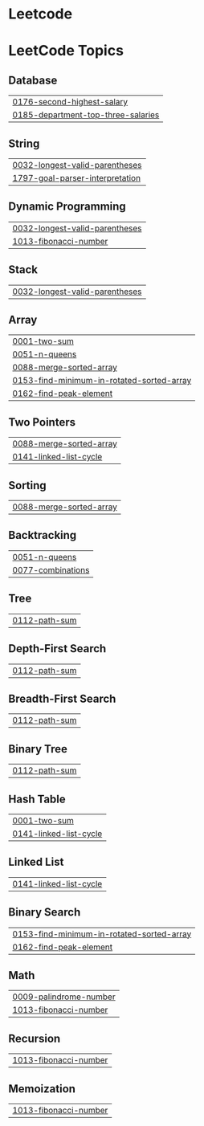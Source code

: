 # Leetcode
<!---LeetCode Topics Start-->
# LeetCode Topics
## Database
|  |
| ------- |
| [0176-second-highest-salary](https://github.com/chinnathambi1406/Leetcode/tree/master/0176-second-highest-salary) |
| [0185-department-top-three-salaries](https://github.com/chinnathambigitHub/Leetcode/tree/master/0185-department-top-three-salaries) |
## String
|  |
| ------- |
| [0032-longest-valid-parentheses](https://github.com/chinnathambigitHub/Leetcode/tree/master/0032-longest-valid-parentheses) |
| [1797-goal-parser-interpretation](https://github.com/chinnathambi1406/Leetcode/tree/master/1797-goal-parser-interpretation) |
## Dynamic Programming
|  |
| ------- |
| [0032-longest-valid-parentheses](https://github.com/chinnathambigitHub/Leetcode/tree/master/0032-longest-valid-parentheses) |
| [1013-fibonacci-number](https://github.com/chinnathambi1406/Leetcode/tree/master/1013-fibonacci-number) |
## Stack
|  |
| ------- |
| [0032-longest-valid-parentheses](https://github.com/chinnathambigitHub/Leetcode/tree/master/0032-longest-valid-parentheses) |
## Array
|  |
| ------- |
| [0001-two-sum](https://github.com/chinnathambi1406/Leetcode/tree/master/0001-two-sum) |
| [0051-n-queens](https://github.com/chinnathambi1406/Leetcode/tree/master/0051-n-queens) |
| [0088-merge-sorted-array](https://github.com/chinnathambigitHub/Leetcode/tree/master/0088-merge-sorted-array) |
| [0153-find-minimum-in-rotated-sorted-array](https://github.com/chinnathambi1406/Leetcode/tree/master/0153-find-minimum-in-rotated-sorted-array) |
| [0162-find-peak-element](https://github.com/chinnathambi1406/Leetcode/tree/master/0162-find-peak-element) |
## Two Pointers
|  |
| ------- |
| [0088-merge-sorted-array](https://github.com/chinnathambigitHub/Leetcode/tree/master/0088-merge-sorted-array) |
| [0141-linked-list-cycle](https://github.com/chinnathambi1406/Leetcode/tree/master/0141-linked-list-cycle) |
## Sorting
|  |
| ------- |
| [0088-merge-sorted-array](https://github.com/chinnathambigitHub/Leetcode/tree/master/0088-merge-sorted-array) |
## Backtracking
|  |
| ------- |
| [0051-n-queens](https://github.com/chinnathambi1406/Leetcode/tree/master/0051-n-queens) |
| [0077-combinations](https://github.com/chinnathambi1406/Leetcode/tree/master/0077-combinations) |
## Tree
|  |
| ------- |
| [0112-path-sum](https://github.com/chinnathambi1406/Leetcode/tree/master/0112-path-sum) |
## Depth-First Search
|  |
| ------- |
| [0112-path-sum](https://github.com/chinnathambi1406/Leetcode/tree/master/0112-path-sum) |
## Breadth-First Search
|  |
| ------- |
| [0112-path-sum](https://github.com/chinnathambi1406/Leetcode/tree/master/0112-path-sum) |
## Binary Tree
|  |
| ------- |
| [0112-path-sum](https://github.com/chinnathambi1406/Leetcode/tree/master/0112-path-sum) |
## Hash Table
|  |
| ------- |
| [0001-two-sum](https://github.com/chinnathambi1406/Leetcode/tree/master/0001-two-sum) |
| [0141-linked-list-cycle](https://github.com/chinnathambi1406/Leetcode/tree/master/0141-linked-list-cycle) |
## Linked List
|  |
| ------- |
| [0141-linked-list-cycle](https://github.com/chinnathambi1406/Leetcode/tree/master/0141-linked-list-cycle) |
## Binary Search
|  |
| ------- |
| [0153-find-minimum-in-rotated-sorted-array](https://github.com/chinnathambi1406/Leetcode/tree/master/0153-find-minimum-in-rotated-sorted-array) |
| [0162-find-peak-element](https://github.com/chinnathambi1406/Leetcode/tree/master/0162-find-peak-element) |
## Math
|  |
| ------- |
| [0009-palindrome-number](https://github.com/chinnathambi1406/Leetcode/tree/master/0009-palindrome-number) |
| [1013-fibonacci-number](https://github.com/chinnathambi1406/Leetcode/tree/master/1013-fibonacci-number) |
## Recursion
|  |
| ------- |
| [1013-fibonacci-number](https://github.com/chinnathambi1406/Leetcode/tree/master/1013-fibonacci-number) |
## Memoization
|  |
| ------- |
| [1013-fibonacci-number](https://github.com/chinnathambi1406/Leetcode/tree/master/1013-fibonacci-number) |
<!---LeetCode Topics End-->